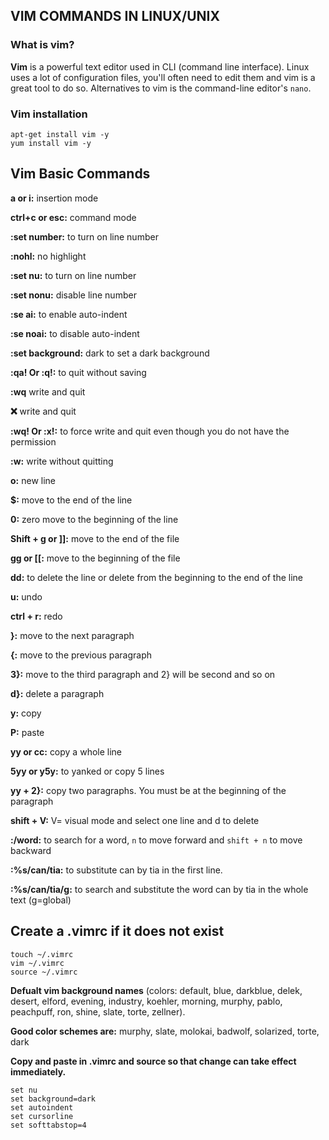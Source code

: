 ## VIM COMMANDS IN LINUX/UNIX

### What is vim?
**Vim** is a powerful text editor used in CLI (command line interface). Linux uses a lot of configuration files, you'll often need to edit them and vim is a great tool to do so. Alternatives to vim is the command-line editor's `nano`.

### Vim installation
```
apt-get install vim -y
yum install vim -y
```

## Vim Basic Commands
**a or i:** insertion mode          	          

**ctrl+c or esc:** command mode

**:set number:** to turn on line number

**:nohl:** no highlight

**:set nu:** to turn on line number

**:set nonu:** disable line number

**:se ai:** to enable auto-indent

**:se noai:** to disable auto-indent

**:set background:** dark to  set a dark background

**:qa! Or :q!:** to quit without saving

**:wq** write and quit

**:x:** write and quit

**:wq! Or :x!:** to force write and quit even though you do not have the permission

**:w:** write without quitting

**o:** new line

**$:** move to the end of the line

**0:** zero move to the beginning of the line

**Shift + g or ]]:** move to the end of the file

**gg or [[:** move to the beginning of the file

**dd:** to delete the line or delete from the beginning to the end of the line

**u:** undo

**ctrl + r:** redo

**}:** move to the next paragraph

**{:** move to the previous paragraph

**3}:** move to the third paragraph and 2} will be second and so on

**d}:** delete a paragraph

**y:** copy

**P:** paste

**yy or cc:** copy a whole line

**5yy or y5y:** to yanked or copy 5 lines

**yy + 2}:** copy two paragraphs. You must be at the beginning of the paragraph

**shift + V:**  V= visual mode and select one line and d to delete

**:/word:** to search for a word, `n` to move forward and `shift + n` to move backward

**:%s/can/tia:** to substitute can by tia in the first line.

**:%s/can/tia/g:** to search and substitute the word can by tia in the whole text (g=global)


## Create a .vimrc if it does not exist
```
touch ~/.vimrc
vim ~/.vimrc
source ~/.vimrc
```
       
**Defualt vim background names**
(colors: default, blue, darkblue, delek, desert, elford, evening, industry, koehler, morning, murphy, pablo, peachpuff, ron, shine, slate, torte, zellner).

**Good color schemes are:** murphy, slate, molokai, badwolf, solarized, torte, dark 

**Copy and paste in .vimrc and source so that change can take effect immediately.**
```
set nu
set background=dark
set autoindent
set cursorline
set softtabstop=4
```

